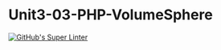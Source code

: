 # Unit3-03-PHP-VolumeSphere
[![GitHub's Super Linter](https://github.com/ICS20-Programming-SirineC/Unit3-03-PHP-VolumeSphere/workflows/GitHub's%20Super%20Linter/badge.svg)](https://github.com/ICS20-Programming-SirineC/Unit3-03-PHP-VolumeSphere/actions)